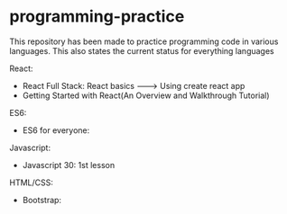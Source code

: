 # programming-practice
This repository has been made to practice programming code in various languages. This also states the current status for everything languages

React: 
* React Full Stack: React basics ---> Using create react app
* Getting Started with React(An Overview and Walkthrough Tutorial)


ES6:
* ES6 for everyone:


Javascript:
* Javascript 30: 1st lesson


HTML/CSS: 
* Bootstrap:
